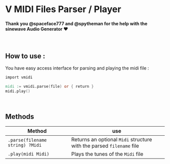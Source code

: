 # V MIDI Files Parser / Player

#### Thank you @spaceface777 and @spytheman for the help with the sinewave Audio Generator :heart:

<br/>

## How to use :
You have easy access interface for parsing and playing the midi file :
```v
import vmidi

midi := vmidi.parse(file) or { return }
midi.play()
```

<br/>

## Methods
|Method|use|
|-|-|
|`.parse(filename string) ?Midi`| Returns an optional `Midi` structure with the parsed `filename` file|
|`.play(midi Midi)`| Plays the tunes of the `Midi` file|